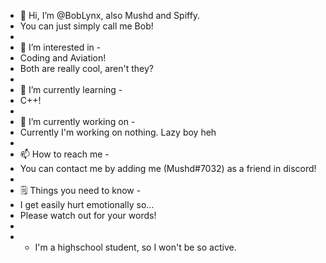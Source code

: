 - 👋 Hi, I’m @BobLynx, also Mushd and Spiffy.
- You can just simply call me Bob!
- 
- 👀 I’m interested in -
- Coding and Aviation!
- Both are really cool, aren't they?
- 
- 🌱 I’m currently learning -
- C++!
- 
- 💞️ I’m currently working on -
- Currently I'm working on nothing. Lazy boy heh
- 
- 📫 How to reach me -
- You can contact me by adding me (Mushd#7032) as a friend in discord!
- 
- 🗒️ Things you need to know -
- I get easily hurt emotionally so...
- Please watch out for your words!
- 
- + I'm a highschool student, so I won't be so active.
<!---
BobLynx/BobLynx is a ✨ special ✨ repository because its `README.md` (this file) appears on your GitHub profile.
You can click the Preview link to take a look at your changes.
--->
